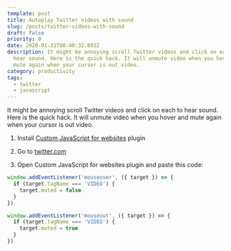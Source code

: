 ```yaml
---
template: post
title: Autoplay Twitter videos with sound
slug: /posts/twitter-videos-with-sound
draft: false
priority: 0
date: 2020-01-31T00:40:32.893Z
description: It might be annoying scroll Twitter videos and click on each to
  hear sound. Here is the quick hack. It will unmute video when you hover and
  mute again when your cursor is out video.
category: productivity
tags:
  - twitter
  - javascript
---
```


It might be annoying scroll Twitter videos and click on each to hear sound. Here is the quick hack. It will unmute video when you hover and mute again when your cursor is out video.

1. Install [Custom JavaScript for websites](https://chrome.google.com/webstore/detail/custom-javascript-for-web/poakhlngfciodnhlhhgnaaelnpjljija) plugin

2. Go to [twitter.com](https://twitter.com/)

3. Open Custom JavaScript for websites plugin and paste this code:

```javascript
window.addEventListener('mouseover', ({ target }) => {
  if (target.tagName === 'VIDEO') {
    target.muted = false
  }
})

window.addEventListener('mouseout', ({ target }) => {
  if (target.tagName === 'VIDEO') {
    target.muted = true
  }
})
```
